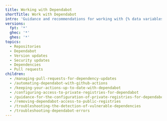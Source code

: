 ```yaml
---
title: Working with Dependabot
shortTitle: Work with Dependabot
intro: 'Guidance and recommendations for working with {% data variables.product.prodname_dependabot %}, such as managing pull requests raised by {% data variables.product.prodname_dependabot %}, using {% data variables.product.prodname_actions %} with {% data variables.product.prodname_dependabot %}, and troubleshooting {% data variables.product.prodname_dependabot %} errors.'
versions:
  fpt: '*'
  ghec: '*'
  ghes: '*'
topics:
  - Repositories
  - Dependabot
  - Version updates
  - Security updates
  - Dependencies
  - Pull requests
children:
  - /managing-pull-requests-for-dependency-updates
  - /automating-dependabot-with-github-actions
  - /keeping-your-actions-up-to-date-with-dependabot
  - /configuring-access-to-private-registries-for-dependabot
  - /guidance-for-the-configuration-of-private-registries-for-dependabot
  - /removing-dependabot-access-to-public-registries
  - /troubleshooting-the-detection-of-vulnerable-dependencies
  - /troubleshooting-dependabot-errors
---
```



